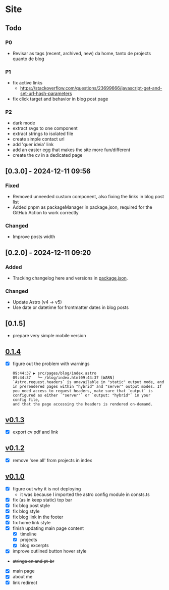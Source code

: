 # Site

## Todo

### P0

- Revisar as tags (recent, archived, new) da home, tanto de projects quanto de
  blog

### P1

- fix active links
  - https://stackoverflow.com/questions/23699666/javascript-get-and-set-url-hash-parameters
- fix click target and behavior in blog post page

### P2

- dark mode
- extract svgs to one component
- extract strings to isolated file
- create simple contact url
- add 'quer ideia' link
- add an easter egg that makes the site more fun/different
- create the cv in a dedicated page

## [0.3.0] - 2024-12-11 09:56

### Fixed

- Removed unneeded custom component, also fixing the links in blog post list
- Added pnpm as packageManager in package.json, required for the GitHub Action
  to work correctly

### Changed

- Improve posts width

## [0.2.0] - 2024-12-11 09:20

### Added

- Tracking changelog here and versions in [package.json](./package.json).

### Changed

- Update Astro (v4 -> v5)
- Use date or datetime for frontmatter dates in blog posts

## [0.1.5]

- prepare very simple mobile version

## [0.1.4](https://marcelocra-nsqh6zeav3jj.deno.dev)

- [x] figure out the problem with warnings

      09:44:37 ▶ src/pages/blog/index.astro
      09:44:37   └─ /blog/index.html09:44:37 [WARN] `Astro.request.headers` is unavailable in "static" output mode, and in prerendered pages within "hybrid" and "server" output modes. If you need access to request headers, make sure that `output` is configured as either `"server"` or `output: "hybrid"` in your config file,
      and that the page accessing the headers is rendered on-demand.

## [v0.1.3](https://marcelocra-zjpvd67wbd7t.deno.dev/)

- [x] export cv pdf and link

## [v0.1.2](https://marcelocra-d271fd0hn89k.deno.dev/)

- [x] remove 'see all' from projects in index

## [v0.1.0](https://marcelocra-5d6h6vwr081t.deno.dev/)

- [x] figure out why it is not deploying
  - it was because I imported the astro config module in consts.ts
- [x] fix (as in keep static) top bar
- [x] fix blog post style
- [x] fix blog style
- [x] fix blog link in the footer
- [x] fix home link style
- [x] finish updating main page content
  - [x] timeline
  - [x] projects
  - [x] blog excerpts
- [x] improve outlined button hover style
- ~~strings en and pt-br~~
- [x] main page
- [x] about me
- [x] link redirect
